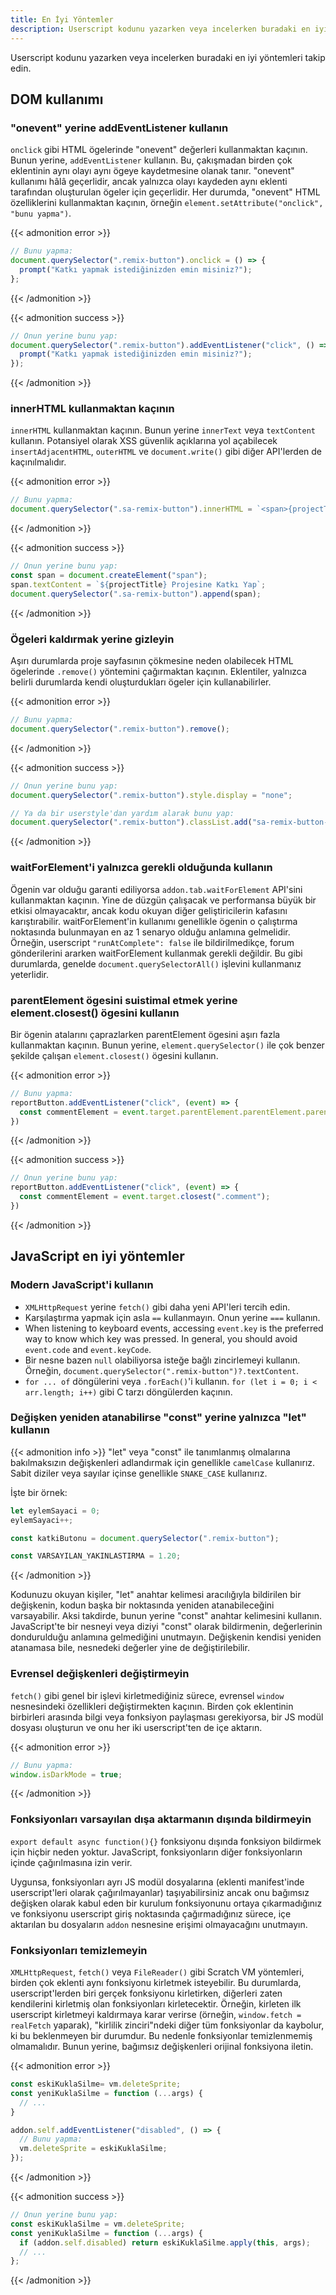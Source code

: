 ```yaml
---
title: En İyi Yöntemler
description: Userscript kodunu yazarken veya incelerken buradaki en iyi yöntemleri takip edin.
---
```


Userscript kodunu yazarken veya incelerken buradaki en iyi yöntemleri takip edin.


## DOM kullanımı


### "onevent" yerine addEventListener kullanın

`onclick` gibi HTML ögelerinde "onevent" değerleri kullanmaktan kaçının. Bunun yerine, `addEventListener` kullanın. Bu, çakışmadan birden çok eklentinin aynı olayı aynı ögeye kaydetmesine olanak tanır.
"onevent" kullanımı hâlâ geçerlidir, ancak yalnızca olayı kaydeden aynı eklenti tarafından oluşturulan ögeler için geçerlidir.
Her durumda, "onevent" HTML özelliklerini kullanmaktan kaçının, örneğin `element.setAttribute("onclick", "bunu yapma")`.

{{< admonition error >}}
```js
// Bunu yapma:
document.querySelector(".remix-button").onclick = () => {
  prompt("Katkı yapmak istediğinizden emin misiniz?");
};
```
{{< /admonition >}}

{{< admonition success >}}
```js
// Onun yerine bunu yap:
document.querySelector(".remix-button").addEventListener("click", () => {
  prompt("Katkı yapmak istediğinizden emin misiniz?");
});
```
{{< /admonition >}}

### innerHTML kullanmaktan kaçının

`innerHTML` kullanmaktan kaçının. Bunun yerine `innerText` veya `textContent` kullanın.
Potansiyel olarak XSS güvenlik açıklarına yol açabilecek `insertAdjacentHTML`, `outerHTML` ve `document.write()` gibi diğer API'lerden de kaçınılmalıdır.

{{< admonition error >}}
```js
// Bunu yapma:
document.querySelector(".sa-remix-button").innerHTML = `<span>{projectTitle} Projesine Katkı Yap</span>`;
```
{{< /admonition >}}

{{< admonition success >}}
```js
// Onun yerine bunu yap:
const span = document.createElement("span");
span.textContent = `${projectTitle} Projesine Katkı Yap`;
document.querySelector(".sa-remix-button").append(span);
```
{{< /admonition >}}

### Ögeleri kaldırmak yerine gizleyin

Aşırı durumlarda proje sayfasının çökmesine neden olabilecek HTML ögelerinde `.remove()` yöntemini çağırmaktan kaçının.
Eklentiler, yalnızca belirli durumlarda kendi oluşturdukları ögeler için kullanabilirler.

{{< admonition error >}}
```js
// Bunu yapma:
document.querySelector(".remix-button").remove();
```
{{< /admonition >}}

{{< admonition success >}}
```js
// Onun yerine bunu yap:
document.querySelector(".remix-button").style.display = "none";

// Ya da bir userstyle'dan yardım alarak bunu yap:
document.querySelector(".remix-button").classList.add("sa-remix-button-hidden");
```
{{< /admonition >}}

### waitForElement'i yalnızca gerekli olduğunda kullanın

Ögenin var olduğu garanti ediliyorsa `addon.tab.waitForElement` API'sini kullanmaktan kaçının. Yine de düzgün çalışacak ve performansa büyük bir etkisi olmayacaktır, ancak kodu okuyan diğer geliştiricilerin kafasını karıştırabilir. waitForElement'in kullanımı genellikle ögenin o çalıştırma noktasında bulunmayan en az 1 senaryo olduğu anlamına gelmelidir.
Örneğin, userscript `"runAtComplete": false` ile bildirilmedikçe, forum gönderilerini ararken waitForElement kullanmak gerekli değildir. Bu gibi durumlarda, genelde `document.querySelectorAll()` işlevini kullanmanız yeterlidir.

### parentElement ögesini suistimal etmek yerine element.closest() ögesini kullanın

Bir ögenin atalarını çaprazlarken parentElement ögesini aşırı fazla kullanmaktan kaçının. Bunun yerine, `element.querySelector()` ile çok benzer şekilde çalışan `element.closest()` ögesini kullanın.

{{< admonition error >}}
```js
// Bunu yapma:
reportButton.addEventListener("click", (event) => {
  const commentElement = event.target.parentElement.parentElement.parentElement.parentElement;
})
```
{{< /admonition >}}

{{< admonition success >}}
```js
// Onun yerine bunu yap:
reportButton.addEventListener("click", (event) => {
  const commentElement = event.target.closest(".comment");
})
```
{{< /admonition >}}


## JavaScript en iyi yöntemler


### Modern JavaScript'i kullanın

- `XMLHttpRequest` yerine `fetch()` gibi daha yeni API'leri tercih edin.
- Karşılaştırma yapmak için asla `==` kullanmayın. Onun yerine `===` kullanın.
- When listening to keyboard events, accessing `event.key` is the preferred way to know which key was pressed. In general, you should avoid `event.code` and `event.keyCode`.
- Bir nesne bazen `null` olabiliyorsa isteğe bağlı zincirlemeyi kullanın.
Örneğin, `document.querySelector(".remix-button")?.textContent`.
- `for ... of` döngülerini veya `.forEach()`'i kullanın.
`for (let i = 0; i < arr.length; i++)` gibi C tarzı döngülerden kaçının.

### Değişken yeniden atanabilirse "const" yerine yalnızca "let" kullanın

{{< admonition info >}}
"let" veya "const" ile tanımlanmış olmalarına bakılmaksızın değişkenleri adlandırmak için genellikle `camelCase` kullanırız.
Sabit diziler veya sayılar içinse genellikle `SNAKE_CASE` kullanırız.

İşte bir örnek:
```js
let eylemSayaci = 0;
eylemSayaci++;

const katkiButonu = document.querySelector(".remix-button");

const VARSAYILAN_YAKINLASTIRMA = 1.20;
```
{{< /admonition >}}

Kodunuzu okuyan kişiler, "let" anahtar kelimesi aracılığıyla bildirilen bir değişkenin, kodun başka bir noktasında yeniden atanabileceğini varsayabilir. Aksi takdirde, bunun yerine "const" anahtar kelimesini kullanın.
JavaScript'te bir nesneyi veya diziyi "const" olarak bildirmenin, değerlerinin dondurulduğu anlamına gelmediğini unutmayın. Değişkenin kendisi yeniden atanamasa bile, nesnedeki değerler yine de değiştirilebilir.

### Evrensel değişkenleri değiştirmeyin

`fetch()` gibi genel bir işlevi kirletmediğiniz sürece, evrensel `window` nesnesindeki özellikleri değiştirmekten kaçının.
Birden çok eklentinin birbirleri arasında bilgi veya fonksiyon paylaşması gerekiyorsa, bir JS modül dosyası oluşturun ve onu her iki userscript'ten de içe aktarın.

{{< admonition error >}}
```js
// Bunu yapma:
window.isDarkMode = true;
```
{{< /admonition >}}

### Fonksiyonları varsayılan dışa aktarmanın dışında bildirmeyin

`export default async function(){}` fonksiyonu dışında fonksiyon bildirmek için hiçbir neden yoktur. JavaScript, fonksiyonların diğer fonksiyonların içinde çağırılmasına izin verir.

Uygunsa, fonksiyonları ayrı JS modül dosyalarına (eklenti manifest'inde userscript'leri olarak çağırılmayanlar) taşıyabilirsiniz ancak onu bağımsız değişken olarak kabul eden bir kurulum fonksiyonunu ortaya çıkarmadığınız ve fonksiyonu userscript giriş noktasında çağırmadığınız sürece, içe aktarılan bu dosyaların `addon` nesnesine erişimi olmayacağını unutmayın.

### Fonksiyonları temizlemeyin

`XMLHttpRequest`, `fetch()` veya `FileReader()` gibi Scratch VM yöntemleri, birden çok eklenti aynı fonksiyonu kirletmek isteyebilir.
Bu durumlarda, userscript'lerden biri gerçek fonksiyonu kirletirken, diğerleri zaten kendilerini kirletmiş olan fonksiyonları kirletecektir. Örneğin, kirleten ilk userscript kirletmeyi kaldırmaya karar verirse (örneğin, `window.fetch = realFetch` yaparak), "kirlilik zinciri"ndeki diğer tüm fonksiyonlar da kaybolur, ki bu beklenmeyen bir durumdur.
Bu nedenle fonksiyonlar temizlenmemiş olmamalıdır. Bunun yerine, bağımsız değişkenleri orijinal fonksiyona iletin.

{{< admonition error >}}
```js
const eskiKuklaSilme= vm.deleteSprite;
const yeniKuklaSilme = function (...args) {
  // ...
}

addon.self.addEventListener("disabled", () => {
  // Bunu yapma:
  vm.deleteSprite = eskiKuklaSilme;
});
```
{{< /admonition >}}

{{< admonition success >}}
```js
// Onun yerine bunu yap:
const eskiKuklaSilme = vm.deleteSprite;
const yeniKuklaSilme = function (...args) {
  if (addon.self.disabled) return eskiKuklaSilme.apply(this, args);
  // ...
};
```
{{< /admonition >}}
